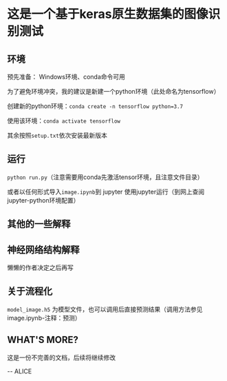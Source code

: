 # 这是一个基于keras原生数据集的图像识别测试



## 环境

预先准备： Windows环境、conda命令可用

为了避免环境冲突，我的建议是新建一个python环境（此处命名为tensorflow）

创建新的python环境：`conda create -n tensorflow python=3.7`

使用该环境：`conda activate tensorflow`

 其余按照`setup.txt`依次安装最新版本

## 运行

` python run.py `（注意需要用conda先激活tensor环境，且注意文件目录）

或者以任何形式导入`image.ipynb`到 jupyter 使用jupyter运行（到网上查阅jupyter-python环境配置）

## 其他的一些解释



## 神经网络结构解释

懒懒的作者决定之后再写

## 关于流程化

`model_image.h5` 为模型文件，也可以调用后直接预测结果（调用方法参见image.ipynb-注释：预测）



## WHAT'S MORE?

这是一份不完善的文档，后续将继续修改

-- ALICE